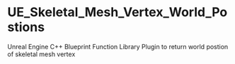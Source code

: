 # UE_Skeletal_Mesh_Vertex_World_Postions
Unreal Engine C++ Blueprint Function Library Plugin to return world postion of skeletal mesh vertex
